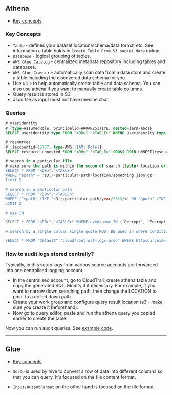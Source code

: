 ## Athena

- [Key concepts](#key-concepts)

### Key Concepts

- `Table` - defines your dataset location/schema/data format etc. See information a table holds in `Create Table From S3 bucket data` option.
- `Database` - logical grouping of tables.
- `AWS Glue Catalog` - centralized metadata repository including tables and databases.
- `AWS Glue Crawler` - automatically scan data from a data store and create a table including the discovered data schema for you.
- Use `Glue` to help automatically create table and data schema. You can also use athena if you want to manually create table columns.
- Query result is stored in S3.
- Json file as input must not have newline char.

### Queries

```SQL
# useridentity
# {type=AssumedRole, principalid=AROAR25ITIYE, nested={arn=abc}}
SELECT useridentity.type FROM "<DB>"."<TABLE>" WHERE useridentity.type like 'A%' AND useridentity.nested.arn = 'abc' LIMIT 10;

# resources
# [{accountid=12777, type=AWS::IAM::Role}]
SELECT resource_unnested FROM "<DB>"."<TABLE>" CROSS JOIN UNNEST(resources) AS T(resource_unnested) WHERE resource_unnested.accountid = '12777' LIMIT 10;

# search in a particular file
# make sure the path is within the scope of search (table) location or you'd have no result returned
SELECT * FROM "<DB>"."<TABLE>"
WHERE "$path" = 's3://particular-path/location/something.json.gz'
limit 2

# search in a particular path
SELECT * FROM "<DB>"."<TABLE>"
WHERE ("$path" LIKE 's3://particular-path/year/2023/%' OR "$path" LIKE 's3://particular-path/year/2022/%')
LIMIT 2

# use IN

SELECT * FROM "<DB>"."<TABLE>" WHERE eventname IN ('Decrypt', 'Encrypt', 'GenerateDataKey');

# search by a single column single quote MUST BE used in where condition

SELECT * FROM "default"."cloudfront-waf-logs-prod" WHERE httpsourceid='abc' limit 10;

```

### How to audit logs stored centrally?

Typically, in this setup logs from various source accounts are forwarded into one centralised logging account.

- In the centralised account, go to CloudTrail, create athena table and copy the generated SQL. Modify it if necessary. For example, if you want to narrow down searching path, then change the LOCATION to point to a drilled down path.
- Create your work group and configure query result location (s3 - make sure you create it beforehand).
- Now go to query editor, paste and run the athena query you copied earlier to create the table.

Now you can run audit queries. See [example code](https://github.com/DavidHe1127/lab/blob/main/aws/athena.js).

---

## Glue

- [Key concepts](#key-concepts)

- `SerDe` is used by hive to convert a row of data into different columns so that you can query. It's focused on the file content format.
- `Input/OutputFormat` on the other hand is focused on the file format.
